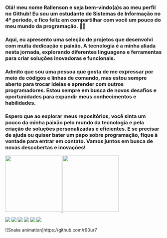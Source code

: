### 	Olá! meu nome Rallenson  e seja bem-vindo(a)s ao meu perfil no Github! Eu sou um estudante de Sistemas de Informação no 4º período, e fico feliz em compartilhar com você um pouco do meu mundo da programação. 👋😁
 ### Aqui, eu apresento uma seleção de projetos que desenvolvi com muita dedicação e paixão. A tecnologia é a minha aliada nesta jornada, explorando diferentes linguagens e ferramentas para criar soluções inovadoras e funcionais.
 ### 	Admito que sou uma pessoa que gosta de me expressar por meio de códigos e linhas de comando, mas estou sempre aberto para trocar ideias e aprender com outros programadores. Estou sempre em busca de novos desafios e oportunidades para expandir meus conhecimentos e habilidades.
 ### 	Espero que ao explorar meus repositórios, você sinta um pouco da minha paixão pelo mundo da tecnologia e pela criação de soluções personalizadas e eficientes. E se precisar de ajuda ou quiser bater um papo sobre programação, fique à vontade para entrar em contato. Vamos juntos em busca de novas descobertas e inovações!

<!--
**r90ur7/R90ur7** is a ✨ _special_ ✨ repository because its `README.md` (this file) appears on your GitHub profile.

Here are some ideas to get you started:

- 🔭 I’m currently working on ...
- 🌱 I’m currently learning ...
- 👯 I’m looking to collaborate on ...
- 🤔 I’m looking for help with ...
- 💬 Ask me about ...
- 📫 How to reach me: ...
- ⚡ Fun fact: ...
-->
<div>
  <a href ="https://github.com/r90ur7">
  <img  height="180em" src="https://github-readme-stats.vercel.app/api?username=r90ur7&show_icons=true&theme=dracula&include_all_commits=true&count_private=true"/>
  <img height="180em" src="https://github-readme-stats.vercel.app/api/top-langs/?username=r90ur7&layout=compact&langs_count=16&theme=dracula"/>
<div>
<div> 
 
  <a href="https://www.youtube.com/channel/UC_-uuuZbY0AAt9CViNzvc-Q" target="_blank"><img src="https://img.shields.io/badge/YouTube-FF0000?style=for-the-badge&logo=youtube&logoColor=white" target="_blank"></a>
  <a href="https://instagram.com/rafaballerini" target="_blank"><img src="https://img.shields.io/badge/-Instagram-%23E4405F?style=for-the-badge&logo=instagram&logoColor=white" target="_blank"></a>
 	<a href="https://www.twitch.tv/rafaballerinii" target="_blank"><img src="https://img.shields.io/badge/Twitch-9146FF?style=for-the-badge&logo=twitch&logoColor=white" target="_blank"></a>
 <a href="https://discord.gg/wagxzStdcR" target="_blank"><img src="https://img.shields.io/badge/Discord-7289DA?style=for-the-badge&logo=discord&logoColor=white" target="_blank"></a> 
  <a href = "mailto:contatorafaballerini@gmail.com"><img src="https://img.shields.io/badge/-Gmail-%23333?style=for-the-badge&logo=gmail&logoColor=white" target="_blank"></a>
  <a href="https://www.linkedin.com/in/rafaella-ballerini-45875016a" target="_blank"><img src="https://img.shields.io/badge/-LinkedIn-%230077B5?style=for-the-badge&logo=linkedin&logoColor=white" target="_blank"></a> 
  
</div>
 ![Snake animation]https://github.com/r90ur7

